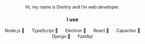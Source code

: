 <p align="center">Hi, my name is Dmitriy and I’m web developer.</p>

<h3 align="center">I use</h3>

<div align="center">
  <span>
    <img height="16" src="https://cdn.simpleicons.org/Node.js/417e38?viewbox=auto" />
    Node.js
  </span>
  🔹
  <span>
    <img height="16" src="https://cdn.simpleicons.org/Typescript/3178c6?viewbox=auto" />
    TypeScript
  </span>
  🔹
  <span>
    <img height="16" src="https://cdn.simpleicons.org/Electron/9feaf9?viewbox=auto" />
    Electron
  </span>
  🔹
  <span>
    <img height="16" src="https://cdn.simpleicons.org/react/58c4dc?viewbox=auto" />
    React
  </span>
  🔹
  <span>
    <img height="16" src="https://cdn.simpleicons.org/capacitor/4EB1F4?viewbox=auto" />
    Capacitor
  </span>
  🔹
  <span>
    <img height="16" src="https://cdn.simpleicons.org/Django/0C4B33?viewbox=auto" />
    Django
  </span>
  🔹
  <span>
    <img height="16" src="https://cdn.simpleicons.org/Fastapi/069286?viewbox=auto" />
    FastApi
  </span>
</div>
